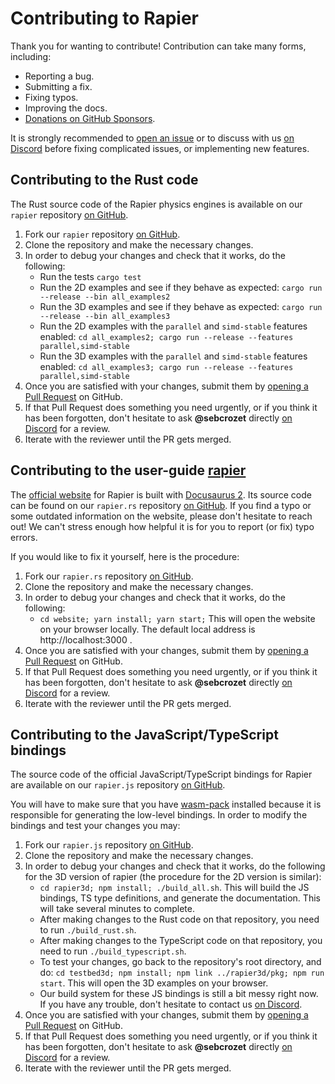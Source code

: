 # Contributing to Rapier

Thank you for wanting to contribute! Contribution can take many forms, including:
- Reporting a bug.
- Submitting a fix.
- Fixing typos.
- Improving the docs.
- [Donations on GitHub Sponsors](https://github.com/sponsors/dimforge).

It is strongly recommended to [open an issue](https://github.com/dimforge/rapier/issues) or to discuss
with us [on Discord](discord) before fixing complicated issues, or implementing new
features.


## Contributing to the Rust code
The Rust source code of the Rapier physics engines is available  on our `rapier` repository
[on GitHub](https://github.com/dimforge/rapier.rs).

1. Fork our `rapier` repository [on GitHub](https://github.com/dimforge/rapier).
2. Clone the repository and make the necessary changes.
3. In order to debug your changes and check that it works, do the following:
   - Run the tests `cargo test`
   - Run the 2D examples and see if they behave as expected: `cargo run --release --bin all_examples2`
   - Run the 3D examples and see if they behave as expected: `cargo run --release --bin all_examples3`
   - Run the 2D examples with the `parallel` and `simd-stable` features enabled: `cd all_examples2; cargo run --release --features parallel,simd-stable`
   - Run the 3D examples with the `parallel` and `simd-stable` features enabled: `cd all_examples3; cargo run --release --features parallel,simd-stable`
4. Once you are satisfied with your changes, submit them by [opening a Pull Request](https://github.com/dimforge/rapier/pulls) on GitHub.
5. If that Pull Request does something you need urgently, or if you think it has been forgotten, don't hesitate
   to ask **@sebcrozet** directly [on Discord](discord) for a review.
6. Iterate with the reviewer until the PR gets merged.

## Contributing to the user-guide [rapier](https://rapier.rs)
The [official website](https://rapier.rs) for Rapier is built with [Docusaurus 2](https://docusaurus.io/).
Its source code can be found on our `rapier.rs` repository [on GitHub](https://github.com/dimforge/rapier.rs).
If you  find a typo or some outdated information on the website, please don't hesitate to reach
out! We can't stress enough how helpful it is for you to report (or fix) typo errors.

If you would like to fix it yourself, here is the procedure:

1. Fork our `rapier.rs` repository [on GitHub](https://github.com/dimforge/rapier.rs).
2. Clone the repository and make the necessary changes.
3. In order to debug your changes and check that it works, do the following:
    - `cd website; yarn install; yarn start;` This will open the website on your browser locally.
      The default local address is http://localhost:3000 .
4. Once you are satisfied with your changes, submit them by [opening a Pull Request](https://github.com/dimforge/rapier.rs/pulls) on GitHub.
5. If that Pull Request does something you need urgently, or if you think it has been forgotten, don't hesitate
   to ask **@sebcrozet** directly [on Discord](discord) for a review.
6. Iterate with the reviewer until the PR gets merged.

## Contributing to the JavaScript/TypeScript bindings
The source code of the official JavaScript/TypeScript bindings for Rapier are available
on our `rapier.js` repository [on GitHub](https://github.com/dimforge/rapier.rs).

You will have to make sure that you have [wasm-pack](https://github.com/rustwasm/wasm-pack) installed because
it is responsible for generating the low-level bindings. In order to modify the bindings and test your
changes you may:

1. Fork our `rapier.js` repository [on GitHub](https://github.com/dimforge/rapier.js).
2. Clone the repository and make the necessary changes.
3. In order to debug your changes and check that it works, do the following for the 3D version of rapier (the procedure
   for the 2D version is similar):
   - `cd rapier3d; npm install; ./build_all.sh`. This will build the JS bindings, TS type definitions, and generate
      the documentation. This will take several minutes to complete.
   - After making changes to the Rust code on that repository, you need to run `./build_rust.sh`.
   - After making changes to the TypeScript code on that repository, you need to run `./build_typescript.sh`.
   - To test your changes, go back to the repository's root directory, and do: `cd testbed3d; npm install; npm link ../rapier3d/pkg; npm run start`.
     This will open the 3D examples on your browser.
   - Our build system for these JS bindings is still a bit messy right now. If you have any trouble, don't
     hesitate to contact us [on Discord](discord).
4. Once you are satisfied with your changes, submit them by [opening a Pull Request](https://github.com/dimforge/rapier.js/pulls) on GitHub.
5. If that Pull Request does something you need urgently, or if you think it has been forgotten, don't hesitate
   to ask **@sebcrozet** directly [on Discord](discord) for a review.
6. Iterate with the reviewer until the PR gets merged.

[discord]: https://discord.gg/vt9DJSW